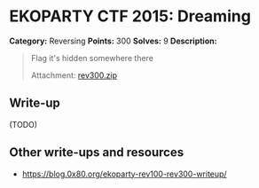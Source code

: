 # EKOPARTY CTF 2015: Dreaming

**Category:** Reversing
**Points:** 300
**Solves:** 9
**Description:**

> Flag it's hidden somewhere there
> 
> Attachment: [rev300.zip](./rev300.zip)


## Write-up

(TODO)

## Other write-ups and resources

* <https://blog.0x80.org/ekoparty-rev100-rev300-writeup/>
